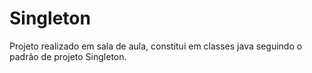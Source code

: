 # Singleton 

Projeto realizado em sala de aula, constitui em classes java seguindo o padrão de projeto Singleton. 
